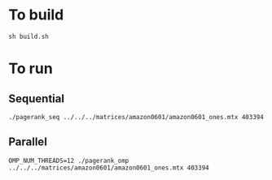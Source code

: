 # To build

```console
sh build.sh
```

# To run

## Sequential

```console
./pagerank_seq ../../../matrices/amazon0601/amazon0601_ones.mtx 403394
```

## Parallel

```console
OMP_NUM_THREADS=12 ./pagerank_omp ../../../matrices/amazon0601/amazon0601_ones.mtx 403394
```
